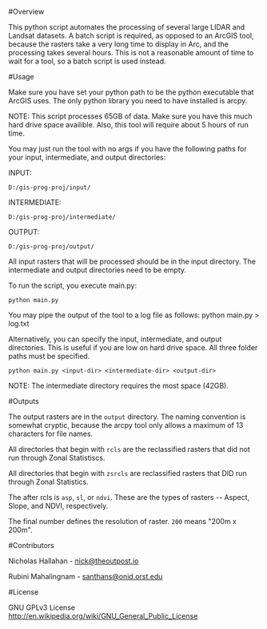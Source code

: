 #Overview

This python script automates the processing of several large
LIDAR and Landsat datasets. A batch script is required, as opposed
to an ArcGIS tool, because the rasters take a very long time to
display in Arc, and the processing takes several hours. This is not
a reasonable amount of time to wait for a tool, so a batch script
is used instead.

#Usage

Make sure you have set your python path to be the python executable that ArcGIS uses. The only python library you need to have installed
is arcpy.

NOTE: This script processes 65GB of data. Make sure you have this much
hard drive space availible. Also, this tool will require about 5 hours
of run time.

You may just run the tool with no args if you have the following paths for your input, intermediate, and output directories:

INPUT:
```
D:/gis-prog-proj/input/
```

INTERMEDIATE:
```
D:/gis-prog-proj/intermediate/
```

OUTPUT:
```
D:/gis-prog-proj/output/
```

All input rasters that will be processed should be in the input
directory. The intermediate and output directories need to be empty.

To run the script, you execute main.py:
```
python main.py
```

You may pipe the output of the tool to a log file as follows:
python main.py > log.txt

Alternatively, you can specify the input, intermediate, and output
directories. This is useful if you are low on hard drive space. All
three folder paths must be specified.

```
python main.py <input-dir> <intermediate-dir> <output-dir>
```

NOTE: The intermediate directory requires the most space (42GB).


#Outputs

The output rasters are in the `output` directory. The naming convention
is somewhat cryptic, because the arcpy tool only allows a maximum of
13 characters for file names.

All directories that begin with `rcls` are the reclassified rasters
that did not run through Zonal Statistiscs.

All directories that begin with `zsrcls` are reclassified rasters
that DID run through Zonal Statistics.

The after rcls is `asp`, `sl`, or `ndvi`. These are the types of
rasters -- Aspect, Slope, and NDVI, respectively.

The final number defines the resolution of raster. `200` means
"200m x 200m".


#Contributors

Nicholas Hallahan - nick@theoutpost.io

Rubini Mahalingnam - santhans@onid.orst.edu

#License

GNU GPLv3 License http://en.wikipedia.org/wiki/GNU_General_Public_License